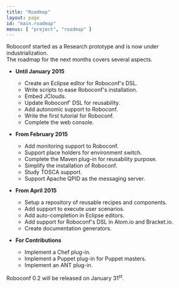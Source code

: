 ```yaml
---
title: "Roadmap"
layout: page
id: "main.roadmap"
menus: [ "project", "roadmap" ]
---
```


Roboconf started as a Research prototype and is now under industrialization.  
The roadmap for the next months covers several aspects.

* **Until January 2015**

	* Create an Eclipse editor for Roboconf's DSL. &nbsp; <span class="glyphicon glyphicon-ok"></span>
	* Write scripts to ease Roboconf's installation. &nbsp; <span class="glyphicon glyphicon-ok"></span>
	* Embed JClouds. &nbsp; <span class="glyphicon glyphicon-ok"></span>
	* Update Roboconf' DSL for reusability. &nbsp; <span class="glyphicon glyphicon-ok"></span>
	* Add autonomic support to Roboconf. &nbsp; <span class="glyphicon glyphicon-ok"></span>
	* Write the first tutorial for Roboconf. &nbsp; <span class="glyphicon glyphicon-ok"></span>
	* Complete the web console. &nbsp; <span class="glyphicon glyphicon-ok"></span>

* **From February 2015**

	* Add monitoring support to Roboconf.
	* Support place holders for environment switch.
	* Complete the Maven plug-in for reusability purpose.
	* Simplify the installation of Roboconf.
	* Study TOSCA support.
	* Support Apache QPID as the messaging server.
	
* **From April 2015**

	* Setup a repository of reusable recipes and components.
	* Add support to execute user scenarios.
	* Add auto-completion in Eclipse editors.
	* Add support for Roboconf's DSL in Atom.io and Bracket.io.
	* Create documentation generators.

* **For Contributions**

    * Implement a Chef plug-in.
    * Implement a Puppet plug-in for Puppet masters.
    * Implement an ANT plug-in.

Roboconf 0.2 will be released on January 31<sup>st</sup>.
